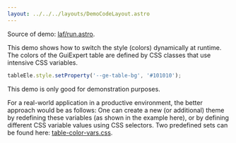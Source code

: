 ```yaml
---
layout: ../../../layouts/DemoCodeLayout.astro
---
```



Source of demo: [laf/run.astro](https://github.com/guiexperttable/website-astro/blob/main/src/components/showcase/laf/run.astro).

This demo shows how to switch the style (colors) dynamically at runtime.
The colors of the GuiExpert table are defined by CSS classes that use 
intensive CSS variables.
```ts
tableEle.style.setProperty('--ge-table-bg', '#101010');
```

This demo is only good for demonstration purposes.

For a real-world application in a productive environment, 
the better approach would be as follows:
One can create a new (or additional) theme by redefining these 
variables (as shown in the example here),
or by defining different CSS variable values using CSS selectors.
Two predefined sets can be found here: 
[table-color-vars.css](https://github.com/guiexperttable/ge-table/blob/main/libs/table/css/table-color-vars.css).





